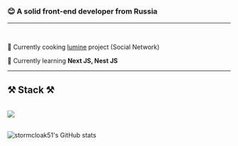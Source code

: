 <h3 align="left">😊 A solid front-end developer from Russia</h3>
<hr>
<br/>

<div align="left">
 
 🔭 Currently cooking [lumine](https://github.com/stormcloak51/lumine) project (Social Network)
 
 🌱 Currently learning **Next JS, Nest JS**


 </div>

 <hr/>
 
<h2 align="left">⚒️ Stack ⚒️</h2>
<br/>
<div align="left">
    <img src="https://skillicons.dev/icons?i=html,sass,react,prisma,nest,typescript,redux,figma,tailwind,git,npm" />
</div>

<br/>

![stormcloak51's GitHub stats](https://github-readme-stats.vercel.app/api?username=stormcloak51&show_icons=true&theme=radical)

